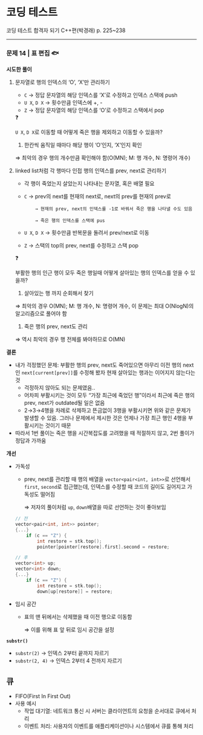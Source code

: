 # 코딩 테스트

코딩 테스트 합격자 되기 C++편(박경래) p. 225~238

---

### 문제 14 | 표 편집 🐟

**시도한 풀이**

1. 문자열로 행의 인덱스의 ‘O’, ‘X’만 관리하기
    - `C` → 정답 문자열의 해당 인덱스를 ‘X’로 수정하고 인덱스 스택에 push
    - `U X`, `D X` → 횟수만큼 인덱스에 +, -
    - `Z` → 정답 문자열의 해당 인덱스를 ‘O’로 수정하고 스택에서 pop
    
    <aside>
    ❓
    
    `U X`, `D X`로 이동할 때 어떻게 죽은 행을 제외하고 이동할 수 있을까?
    
    1. 한칸씩 움직일 때마다 해당 행이 ‘O’인지, ‘X’인지 확인
    
    ⇒ 최악의 경우 행의 개수만큼 확인해야 함(O(MN); M: 행 개수, N: 명령어 개수)
    
    </aside>
    
2. linked list처럼 각 행마다 인접 행의 인덱스를  prev, next로 관리하기
    - 각 행이 죽었는지 살았는지 나타내는 문자열, 혹은 배열 필요
    - `C` → prev의 next를 현재의 next로, next의 prev를 현재의 prev로
        
              → 현재의 prev, next의 인덱스를 -1로 바꿔서 죽은 행을 나타낼 수도 있음
        
              → 죽은 행의 인덱스를 스택에 pus
        
    - `U X`, `D X` → 횟수만큼 반복문을 돌려서 prev/next로 이동
    - `Z` → 스택의 top의 prev, next를 수정하고 스택 pop
    
    <aside>
    ❓
    
    부활한 행의 인근 행이 모두 죽은 행일때 어떻게 살아있는 행의 인덱스를 얻을 수 있을까?
    
    1. 살아있는 행 까지 순회해서 찾기
    
    ⇒ 최악의 경우 O(MN); M: 행 개수, N: 명령어 개수, 이 문제는 최대 O(NlogN)의 알고리즘으로 풀어야 함
    
    1. 죽은 행의 prev, next도 관리
    
    ⇒ 역시 최악의 경우 행 전체를 봐야하므로 O(MN)
    
    </aside>
    

**결론**

- 내가 걱정했던 문제: 부활한 행의 prev, next도 죽어있으면 아무리 이전 행의 next인  `next[current[prev]]`를 수정해 봤자 현재 살아있는 행과는 이어지지 않는다는 것
    - 걱정하지 않아도 되는 문제였음..
    - 어차피 부활시키는 것이 모두 “가장 최근에 죽었던 행”이라서 최근에 죽은 행의 prev, next가 outdated될 일은 없음
    - 2→3→4행을 차례로 삭제하고 뜬금없이 3행을 부활시키면 위와 같은 문제가 발생할 수 있음. 그러나 문제에서 제시한 것은 언제나 가장 최근 행인 4행을 부활시키는 것이기 때문
- 따라서 1번 풀이는 죽은 행을 시간복잡도를 고려했을 때 적절하지 않고, 2번 풀이가 정답과 가까움

**개선**

- 가독성
    - prev, next를 관리할 때 행의 배열을 `vector<pair<int, int>>`로 선언해서 `first`, `second`로 접근했는데, 인덱스를 수정할 때 코드의 길이도 길어지고 가독성도 떨어짐
        
        ⇒ 저자의 풀이처럼 `up`, `down`배열을 따로 선언하는 것이 좋아보임
        
    
    ```cpp
    // 전
    vector<pair<int, int>> pointer;
    {...}
    	if (c == "Z") {
    		int restore = stk.top();
    		pointer[pointer[restore].first].second = restore;
    
    // 후
    vector<int> up;
    vector<int> down;
    {...}
    	if (c == "Z") {
    		int restore = stk.top();
    		down[up[restore]] = restore;
    ```
    
- 임시 공간
    - 표의 맨 뒤에서는 삭제했을 때 이전 행으로 이동함
        
        ⇒ 이를 위해 표 앞 뒤로 임시 공간을 설정
        

**`substr()`** 

- `substr(2)`  → 인덱스 2부터 끝까지 자르기
- `substr(2, 4)` → 인덱스 2부터 4 전까지 자르기

## 큐

- FIFO(First In First Out)
- 사용 예시
    - 작업 대기열: 네트워크 통신 시 서버는 클라이언트의 요청을 순서대로 큐에서 처리
    - 이벤트 처리: 사용자의 이벤트를 애플리케이션이나 시스템에서 큐를 통해 처리
